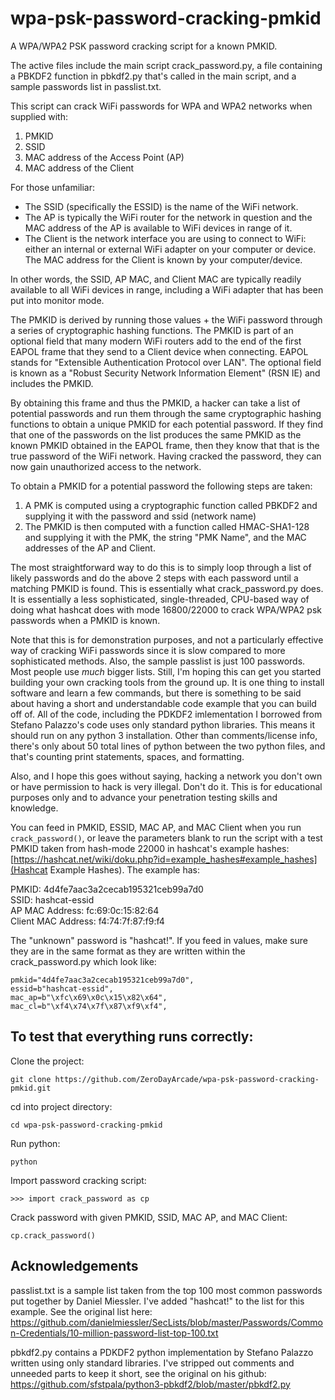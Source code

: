 # wpa-psk-password-cracking-pmkid
A WPA/WPA2 PSK password cracking script for a known PMKID. 

The active files include the main script crack_password.py, a file containing a PBKDF2 function in pbkdf2.py that's called in the main script, and a sample passwords list in passlist.txt.

This script can crack WiFi passwords for WPA and WPA2 networks when supplied with:  
1. PMKID
2. SSID
3. MAC address of the Access Point (AP)
4. MAC address of the Client

For those unfamiliar:
- The SSID (specifically the ESSID) is the name of the WiFi network.
- The AP is typically the WiFi router for the network in question and the MAC address of the AP is available to WiFi devices in range of it.
- The Client is the network interface you are using to connect to WiFi: either an internal or external WiFi adapter on your computer or device. The MAC address for the Client is known by your computer/device. 

In other words, the SSID, AP MAC, and Client MAC are typically readily available to all WiFi devices in range, including a WiFi adapter that has been put into monitor mode.

The PMKID is derived by running those values + the WiFi password through a series of cryptographic hashing functions. The PMKID is part of an optional field that many modern WiFi routers add to the end of the first EAPOL frame that they send to a Client device when connecting. EAPOL stands for "Extensible Authentication Protocol over LAN". The optional field is known as a "Robust Security Network Information Element" (RSN IE) and includes the PMKID. 

By obtaining this frame and thus the PMKID, a hacker can take a list of potential passwords and run them through the same cryptographic hashing functions to obtain a unique PMKID for each potential password. If they find that one of the passwords on the list produces the same PMKID as the known PMKID obtained in the EAPOL frame, then they know that that is the true password of the WiFi network. Having cracked the password, they can now gain unauthorized access to the network.

To obtain a PMKID for a potential password the following steps are taken:
1. A PMK is computed using a cryptographic function called PBKDF2 and supplying it with the password and ssid (network name)
2. The PMKID is then computed with a function called HMAC-SHA1-128 and supplying it with the PMK, the string "PMK Name", and the MAC addresses of the AP and Client.

The most straightforward way to do this is to simply loop through a list of likely passwords and do the above 2 steps with each password until a matching PMKID is found. This is essentially what crack_password.py does. It is essentially a less sophisticated, single-threaded, CPU-based way of doing what hashcat does with mode 16800/22000 to crack WPA/WPA2 psk passwords when a PMKID is known.

Note that this is for demonstration purposes, and not a particularly effective way of cracking WiFi passwords since it is slow compared to more sophisticated methods. Also, the sample passlist is just 100 passwords. Most people use *much* bigger lists. Still, I'm hoping this can get you started building your own cracking tools from the ground up. It is one thing to install software and learn a few commands, but there is something to be said about having a short and understandable code example that you can build off of. All of the code, including the PDKDF2 imlementation I borrowed from Stefano Palazzo's code uses only standard python libraries. This means it should run on any python 3 installation. Other than comments/license info, there's only about 50 total lines of python between the two python files, and that's counting print statements, spaces, and formatting.

Also, and I hope this goes without saying, hacking a network you don't own or have permission to hack is very illegal. Don't do it. This is for educational purposes only and to advance your penetration testing skills and knowledge.

You can feed in PMKID, ESSID, MAC AP, and MAC Client when you run `crack_password()`, or leave the parameters blank to run the script with a test PMKID taken from hash-mode 22000 in hashcat's example hashes: [https://hashcat.net/wiki/doku.php?id=example_hashes#example_hashes](Hashcat Example Hashes). The example has:

PMKID:                     4d4fe7aac3a2cecab195321ceb99a7d0  
SSID:                      hashcat-essid  
AP MAC Address:            fc:69:0c:15:82:64  
Client MAC Address:        f4:74:7f:87:f9:f4  

The "unknown" password is "hashcat!". If you feed in values, make sure they are in the same format as they are written within the crack_password.py which look like:

```
pmkid="4d4fe7aac3a2cecab195321ceb99a7d0", 
essid=b"hashcat-essid", 
mac_ap=b"\xfc\x69\x0c\x15\x82\x64", 
mac_cl=b"\xf4\x74\x7f\x87\xf9\xf4", 
```

## To test that everything runs correctly:
Clone the project:
```
git clone https://github.com/ZeroDayArcade/wpa-psk-password-cracking-pmkid.git
```
cd into project directory:
```
cd wpa-psk-password-cracking-pmkid
```
Run python:
```
python
```
Import password cracking script:
```
>>> import crack_password as cp
```
Crack password with given PMKID, SSID, MAC AP, and MAC Client:
```
cp.crack_password()
```

## Acknowledgements
passlist.txt is a sample list taken from the top 100 most common passwords put together by Daniel Miessler. I've added "hashcat!" to the list for this example. See the original list here:
https://github.com/danielmiessler/SecLists/blob/master/Passwords/Common-Credentials/10-million-password-list-top-100.txt

pbkdf2.py contains a PDKDF2 python implementation by Stefano Palazzo written using only standard libraries. I've stripped out comments and unneeded parts to keep it short, see the original on his github: https://github.com/sfstpala/python3-pbkdf2/blob/master/pbkdf2.py
